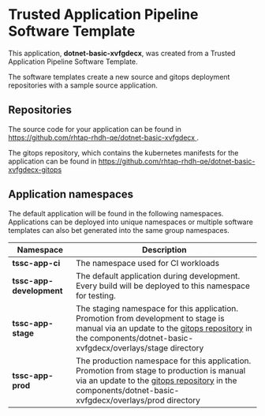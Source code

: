 # Trusted Application Pipeline Software Template

This application, **dotnet-basic-xvfgdecx**, was created from a Trusted Application Pipeline Software Template.

The software templates create a new source and gitops deployment repositories with a sample source application. 

## Repositories

The source code for your application can be found in [https://github.com/rhtap-rhdh-qe/dotnet-basic-xvfgdecx ](https://github.com/rhtap-rhdh-qe/dotnet-basic-xvfgdecx ).
 
The gitops repository, which contains the kubernetes manifests for the application can be found in 
[https://github.com/rhtap-rhdh-qe/dotnet-basic-xvfgdecx-gitops ](https://github.com/rhtap-rhdh-qe/dotnet-basic-xvfgdecx-gitops ) 

## Application namespaces 

The default application will be found in the following namespaces. Applications can be deployed into unique namespaces or multiple software templates can also bet generated into the same group namespaces.  

|  Namespace   |  Description   |  
| -------- | -------- |
| **tssc-app-ci** | The namespace used for CI workloads |
| **tssc-app-development** | The default application during development. Every build will be deployed to this namespace for testing. |
| **tssc-app-stage** | The staging namespace for this application. Promotion from development to stage is manual via an update to the [gitops repository](https://github.com/rhtap-rhdh-qe/dotnet-basic-xvfgdecx-gitops ) in the components/dotnet-basic-xvfgdecx/overlays/stage directory |
| **tssc-app-prod** | The production namespace for this application. Promotion from stage to production is manual via an update to the [gitops repository](https://github.com/rhtap-rhdh-qe/dotnet-basic-xvfgdecx-gitops ) in the components/dotnet-basic-xvfgdecx/overlays/prod directory |